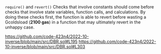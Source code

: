 `require()` and `revert()` Checks that involve constants should come before checks that involve state variables, function calls, and calculations. By doing these checks first, the function is able to revert before wasting a Gcoldsload (**2100 gas**) in a function that may ultimately revert in the unhappy case.

https://github.com/code-423n4/2022-10-inverse/blob/main/src/DBR.sol#L195
https://github.com/code-423n4/2022-10-inverse/blob/main/src/DBR.sol#L303